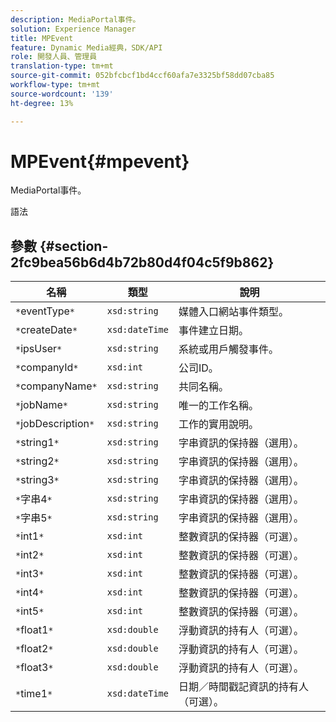 ```yaml
---
description: MediaPortal事件。
solution: Experience Manager
title: MPEvent
feature: Dynamic Media經典，SDK/API
role: 開發人員、管理員
translation-type: tm+mt
source-git-commit: 052bfcbcf1bd4ccf60afa7e3325bf58dd07cba85
workflow-type: tm+mt
source-wordcount: '139'
ht-degree: 13%

---
```



# MPEvent{#mpevent}

MediaPortal事件。

語法

## 參數 {#section-2fc9bea56b6d4b72b80d4f04c5f9b862}

| 名稱 | 類型 | 說明 |
|---|---|---|
| `*`eventType`*` | `xsd:string` | 媒體入口網站事件類型。 |
| `*`createDate`*` | `xsd:dateTime` | 事件建立日期。 |
| `*`ipsUser`*` | `xsd:string` | 系統或用戶觸發事件。 |
| `*`companyId`*` | `xsd:int` | 公司ID。 |
| `*`companyName`*` | `xsd:string` | 共同名稱。 |
| `*`jobName`*` | `xsd:string` | 唯一的工作名稱。 |
| `*`jobDescription`*` | `xsd:string` | 工作的實用說明。 |
| `*`string1`*` | `xsd:string` | 字串資訊的保持器（選用）。 |
| `*`string2`*` | `xsd:string` | 字串資訊的保持器（選用）。 |
| `*`string3`*` | `xsd:string` | 字串資訊的保持器（選用）。 |
| `*`字串4`*` | `xsd:string` | 字串資訊的保持器（選用）。 |
| `*`字串5`*` | `xsd:string` | 字串資訊的保持器（選用）。 |
| `*`int1`*` | `xsd:int` | 整數資訊的保持器（可選）。 |
| `*`int2`*` | `xsd:int` | 整數資訊的保持器（可選）。 |
| `*`int3`*` | `xsd:int` | 整數資訊的保持器（可選）。 |
| `*`int4`*` | `xsd:int` | 整數資訊的保持器（可選）。 |
| `*`int5`*` | `xsd:int` | 整數資訊的保持器（可選）。 |
| `*`float1`*` | `xsd:double` | 浮動資訊的持有人（可選）。 |
| `*`float2`*` | `xsd:double` | 浮動資訊的持有人（可選）。 |
| `*`float3`*` | `xsd:double` | 浮動資訊的持有人（可選）。 |
| `*`time1`*` | `xsd:dateTime` | 日期／時間戳記資訊的持有人（可選）。 |

